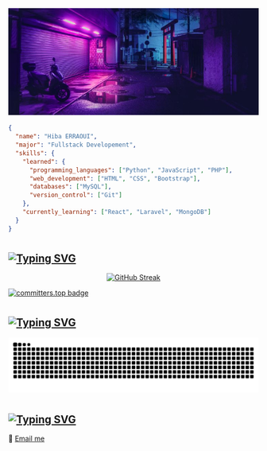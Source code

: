 
<div align="center">
  <img src="imgs/img2.jfif" width=1020>
</div>

```json
{
  "name": "Hiba ERRAOUI",
  "major": "Fullstack Developement",
  "skills": {
    "learned": {
      "programming_languages": ["Python", "JavaScript", "PHP"],
      "web_development": ["HTML", "CSS", "Bootstrap"],
      "databases": ["MySQL"],
      "version_control": ["Git"]
    },
    "currently_learning": ["React", "Laravel", "MongoDB"]
  }
}
```


#
<a href="https://git.io/typing-svg"><img src="https://readme-typing-svg.demolab.com?font=Courier+Prime&size=35&pause=1&color=C040C0 &vCenter=true&random=false&width=1225&height=40&lines=♡+GitHub+Stats+:" alt="Typing SVG" /></a>
----------------------------------
<div align="center">
  
[![GitHub Streak](https://streak-stats.demolab.com/?user=er-hiba&theme=modern-lilac2&card_width=1020&card_height=200)](https://git.io/streak-stats)
</div>

[![committers.top badge](https://user-badge.committers.top/morocco/er-hiba.svg)](https://user-badge.committers.top/morocco/er-hiba)


#
<a href="https://git.io/typing-svg"><img src="https://readme-typing-svg.demolab.com?font=Courier+Prime&size=35&pause=1&color=C040C0 &vCenter=true&random=false&width=1225&height=40&lines=♡+My+Contributions+:" alt="Typing SVG" /></a>
----------------------------------------
![snake svg](https://github.com/er-hiba/er-hiba/blob/output/github-contribution-grid-snake.svg)

#
<a href="https://git.io/typing-svg"><img src="https://readme-typing-svg.demolab.com?font=Courier+Prime&size=35&pause=1&color=C040C0 &vCenter=true&random=false&width=1270&height=45&lines=♡+Contact+Information+:" alt="Typing SVG" /></a>
------------------------------------------
📧 [Email me](mailto:hibah.erraoui@gmail.com)
